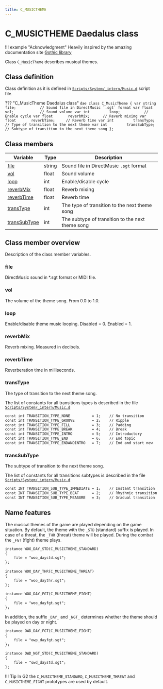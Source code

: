 ```yaml
---
title: C_MUSICTHEME
---
```


# C_MUSICTHEME Daedalus class

!!! example "Acknowledgment"
    Heavily inspired by the amazing documentation site [Gothic library](http://www.gothic-library.ru)

Class `C_MusicTheme` describes musical themes.
## Class definition
Class definition as it is defined in [`Scripts/System/_intern/Music.d`](https://github.com/VaanaCZ/gothic-2-addon-scripts/blob/Unified-EN/_work/Data/Scripts/System/_intern/Music.d#L52) script file.

??? "C_MusicTheme Daedalus class"
    ```dae
    class C_MusicTheme
    {
        var string      file;           // Sound file in DirectMusic `.sgt` format
        var float       vol;            // Sound volume
        var int         loop;           // Enable cycle
        var float       reverbMix;      // Reverb mixing
        var float       reverbTime;     // Reverb time
        var int         transType;      // Type of transition to the next theme
        var int         transSubType;   // Subtype of transition to the next theme song
    };
    ```
## Class members

| Variable                          | Type   | Description                                                                         |
|-----------------------------------|--------|-------------------------------------------------------------------------------------|
| [file](#file)                     | string | Sound file in DirectMusic `.sgt` format                                             |
| [vol](#vol)                       | float  | Sound volume                                                                        |
| [loop](#loop)                     | int    | Enable/disable cycle                                                                |
| [reverbMix](#reverbmix)           | float  | Reverb mixing                                                                       |
| [reverbTime](#reverbtime)         | float  | Reverb time                                                                         |
| [transType](#transtype)           | int    | The type of transition to the next theme song                                       |
| [transSubType](#transsubtype)     | int    | The subtype of transition to the next theme song                                    |

## Class member overview
Description of the class member variables.

### file
DirectMusic sound in *.sgt format or MIDI file. 

### vol
The volume of the theme song. From 0.0 to 1.0. 

### loop
Enable/disable theme music looping. Disabled = 0. Enabled = 1. 

### reverbMix
Reverb mixing. Measured in decibels. 

### reverbTime
Reverberation time in milliseconds.

### transType
The type of transition to the next theme song. 

The list of constants for all transitions types is described in the file [`Scripts/System/_intern/Music.d`](https://github.com/VaanaCZ/gothic-2-addon-scripts/blob/Unified-EN/_work/Data/Scripts/System/_intern/Music.d#L24)

```dae
const int TRANSITION_TYPE_NONE          = 1;    // No transition
const int TRANSITION_TYPE_GROOVE        = 2;    // Ripple
const int TRANSITION_TYPE_FILL          = 3;    // Padding
const int TRANSITION_TYPE_BREAK         = 4;    // Break
const int TRANSITION_TYPE_INTRO         = 5;    // Introductory
const int TRANSITION_TYPE_END           = 6;    // End topic
const int TRANSITION_TYPE_ENDANDINTRO   = 7;    // End and start new
```

### transSubType
The subtype of transition to the next theme song. 

The list of constants for all transitions subtypes is described in the file [`Scripts/System/_intern/Music.d`](https://github.com/VaanaCZ/gothic-2-addon-scripts/blob/Unified-EN/_work/Data/Scripts/System/_intern/Music.d#L33)

```dae
const INT TRANSITION_SUB_TYPE_IMMEDIATE = 1;    // Instant transition
const INT TRANSITION_SUB_TYPE_BEAT      = 2;    // Rhythmic transition
const INT TRANSITION_SUB_TYPE_MEASURE   = 3;    // Gradual transition
```

## Name features
The musical themes of the game are played depending on the game situation. By default, the theme with the `_STD` (standard) suffix is played. In case of a threat, the `_THR` (threat) theme will be played. During the combat the `_FGT` (fight) theme plays. 

```dae
instance WOO_DAY_STD(C_MUSICTHEME_STANDARD)
{
    file = "woo_daystd.sgt";
};
 
instance WOO_DAY_THR(C_MUSICTHEME_THREAT)
{
    file = "woo_daythr.sgt";
};
 
instance WOO_DAY_FGT(C_MUSICTHEME_FIGHT)
{
    file = "woo_dayfgt.sgt";
};
```
In addition, the suffix `_DAY_` and `_NGT_` determines whether the theme should be played on day or night.
```dae
instance OWD_DAY_FGT(C_MUSICTHEME_FIGHT)
{
    file = "owp_dayfgt.sgt";
};
 
instance OWD_NGT_STD(C_MUSICTHEME_STANDARD)
{
    file = "owd_daystd.sgt";
};
```
!!! Tip
    In G2 the `C_MUSICTHEME_STANDARD`, `C_MUSICTHEME_THREAT` and `C_MUSICTHEME_FIGHT` prototypes are used by default.